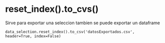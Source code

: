 # reset_index().to_cvs()

Sirve para exportar una seleccion tambien se puede exportar un dataframe

`data_selection.reset_index().to_csv('datosExportados.csv', header=True, index=False)`
